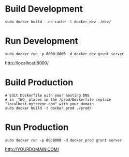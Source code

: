 Build Development
=================

```
sudo docker build --no-cache -t docker_dev ./dev/
```

Run Development
===============

```
sudo docker run -p 8000:8000 -d docker_dev grunt server
```

http://localhost:8000/

Build Production
================

```
# Edit Dockerfile with your hosting DNS
# in _TWO_ places in the /prod/Dockerfile replace "localhost.mytrezor.com" with your domain
sudo docker build -t docker_prod ./prod/
```

Run Production
==============

```
sudo docker run -p 80:8000 -d docker_prod grunt server
```

http://YOURDOMAIN.COM/
